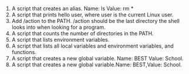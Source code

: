 1. A script that creates an alias. Name: ls Value: rm *
2. A script that prints hello user, where user is the current Linux user.
3. Add /action to the PATH. /action should be the last directory the shell looks into when looking for a program.
4. A script that counts the number of directories in the PATH.
5. A script that lists environment variables.
6. A script that lists all local variables and environment variables, and functions.
7. A script that creates a new global variable. Name: BEST Value: School.
8. A script that creates a new global variable.Name: BEST,Value: School.

